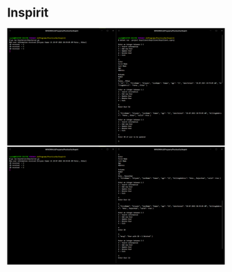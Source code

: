 # Inspirit

![alt text](https://github.com/SriyansK/Inspirit/blob/main/images/1.png?raw=true)
![alt text](https://github.com/SriyansK/Inspirit/blob/main/images/2.png?raw=true)
